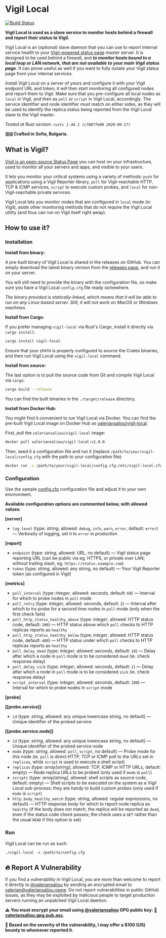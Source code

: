 Vigil Local
===========

[![Build Status](https://travis-ci.org/valeriansaliou/vigil-local.svg?branch=master)](https://travis-ci.org/valeriansaliou/vigil-local)

**Vigil Local is used as a slave service to monitor hosts behind a firewall and report their status to Vigil.**

Vigil Local is an (optional) slave daemon that you can use to report internal service health to your [Vigil-powered status page](https://github.com/valeriansaliou/vigil) master server. It is designed to be used behind a firewall, and _**to monitor hosts bound to a local loop or LAN network, that are not available to your main Vigil status page**_. It can prove useful as well if you want to fully isolate your Vigil status page from your internal services.

Install Vigil Local on a server of yours and configure it with your Vigil endpoint URL and token; it will then start monitoring all configured nodes and report them to Vigil. Make sure that you pre-configure all local nodes as `local` in Vigil, and then as `poll` or `script` in Vigil Local, accordingly. The service identifier and node identifier must match on either sides, as they will be used to identify the replica status being reported from the Vigil Local slave to the Vigil master.

_Tested at Rust version: `rustc 1.44.1 (c7087fe00 2020-06-17)`_

**🇧🇬 Crafted in Sofia, Bulgaria.**

## What is Vigil?

[Vigil is an open-source Status Page](https://github.com/valeriansaliou/vigil) you can host on your infrastructure, used to monitor all your servers and apps, and visible to your users.

It lets you monitor your critical systems using a variety of methods: `push` for applications using a Vigil Reporter library, `poll` for Vigil-reachable HTTP, TCP & ICMP services, `script` to execute custom probes, and `local` for non-Vigil-reachable private services.

Vigil Local lets you monitor nodes that are configured in `local` mode (in Vigil), aside other monitoring methods that do not require the Vigil Local utility (and thus can run on Vigil itself right away).

## How to use it?

### Installation

**Install from binary:**

A pre-built binary of Vigil Local is shared in the releases on GitHub. You can simply download the latest binary version from the [releases page](https://github.com/valeriansaliou/vigil-local/releases), and run it on your server.

You will still need to provide the binary with the configuration file, so make sure you have a Vigil Local `config.cfg` file ready somewhere.

_The binary provided is statically-linked, which means that it will be able to run on any Linux-based server. Still, it will not work on MacOS or Windows machines._

**Install from Cargo:**

If you prefer managing `vigil-local` via Rust's Cargo, install it directly via `cargo install`:

```bash
cargo install vigil-local
```

Ensure that your `$PATH` is properly configured to source the Crates binaries, and then run Vigil Local using the `vigil-local` command.

**Install from source:**

The last option is to pull the source code from Git and compile Vigil Local via `cargo`:

```bash
cargo build --release
```

You can find the built binaries in the `./target/release` directory.

**Install from Docker Hub:**

You might find it convenient to run Vigil Local via Docker. You can find the pre-built Vigil Local image on Docker Hub as [valeriansaliou/vigil-local](https://hub.docker.com/r/valeriansaliou/vigil-local/).

First, pull the `valeriansaliou/vigil-local` image:

```bash
docker pull valeriansaliou/vigil-local:v1.0.0
```

Then, seed it a configuration file and run it (replace `/path/to/your/vigil-local/config.cfg` with the path to your configuration file):

```bash
docker run -v /path/to/your/vigil-local/config.cfg:/etc/vigil-local.cfg valeriansaliou/vigil-local:v1.0.0
```

### Configuration

Use the sample [config.cfg](https://github.com/valeriansaliou/vigil-local/blob/master/config.cfg) configuration file and adjust it to your own environment.

**Available configuration options are commented below, with allowed values:**

**[server]**

* `log_level` (type: _string_, allowed: `debug`, `info`, `warn`, `error`, default: `error`) — Verbosity of logging, set it to `error` in production

**[report]**

* `endpoint` (type: _string_, allowed: URL, no default) — Vigil status page reporting URL (can be public via eg. HTTPS, or private over LAN; without trailing slash, eg. `https://status.example.com`)
* `token` (type: _string_, allowed: any string, no default) — Your Vigil Reporter token (as configured in Vigil)

**[metrics]**

* `poll_interval` (type: _integer_, allowed: seconds, default: `60`) — Interval for which to probe nodes in `poll` mode
* `poll_retry` (type: _integer_, allowed: seconds, default: `2`) — Interval after which to try probe for a second time nodes in `poll` mode (only when the first check fails)
* `poll_http_status_healthy_above` (type: _integer_, allowed: HTTP status code, default: `200`) — HTTP status above which `poll` checks to HTTP replicas reports as `healthy`
* `poll_http_status_healthy_below` (type: _integer_, allowed: HTTP status code, default: `400`) — HTTP status under which `poll` checks to HTTP replicas reports as `healthy`
* `poll_delay_dead` (type: _integer_, allowed: seconds, default: `10`) — Delay after which a node in `poll` mode is to be considered `dead` (ie. check response delay)
* `poll_delay_sick` (type: _integer_, allowed: seconds, default: `1`) — Delay after which a node in `poll` mode is to be considered `sick` (ie. check response delay)
* `script_interval` (type: _integer_, allowed: seconds, default: `180`) — Interval for which to probe nodes in `script` mode

**[probe]**

**[[probe.service]]**

* `id` (type: _string_, allowed: any unique lowercase string, no default) — Unique identifier of the probed service

**[[probe.service.node]]**

* `id` (type: _string_, allowed: any unique lowercase string, no default) — Unique identifier of the probed service node
* `mode` (type: _string_, allowed: `poll`, `script`, no default) — Probe mode for this node (ie. `poll` is direct HTTP, TCP or ICMP poll to the URLs set in `replicas`, while `script` is used to execute a shell script)
* `replicas` (type: _array[string]_, allowed: TCP, ICMP or HTTP URLs, default: empty) — Node replica URLs to be probed (only used if `mode` is `poll`)
* `scripts` (type: _array[string]_, allowed: shell scripts as source code, default: empty) — Shell scripts to be executed on the system as a Vigil Local sub-process; they are handy to build custom probes (only used if `mode` is `script`)
* `http_body_healthy_match` (type: _string_, allowed: regular expressions, no default) — HTTP response body for which to report node replica as `healthy` (if the body does not match, the replica will be reported as `dead`, even if the status code check passes; the check uses a `GET` rather than the usual `HEAD` if this option is set)

### Run

Vigil Local can be run as such:

`./vigil-local -c /path/to/config.cfg`

## :fire: Report A Vulnerability

If you find a vulnerability in Vigil Local, you are more than welcome to report it directly to [@valeriansaliou](https://github.com/valeriansaliou) by sending an encrypted email to [valerian@valeriansaliou.name](mailto:valerian@valeriansaliou.name). Do not report vulnerabilities in public GitHub issues, as they may be exploited by malicious people to target production servers running an unpatched Vigil Local daemon.

**:warning: You must encrypt your email using [@valeriansaliou](https://github.com/valeriansaliou) GPG public key: [:key:valeriansaliou.gpg.pub.asc](https://valeriansaliou.name/files/keys/valeriansaliou.gpg.pub.asc).**

**:gift: Based on the severity of the vulnerability, I may offer a $100 (US) bounty to whomever reported it.**
